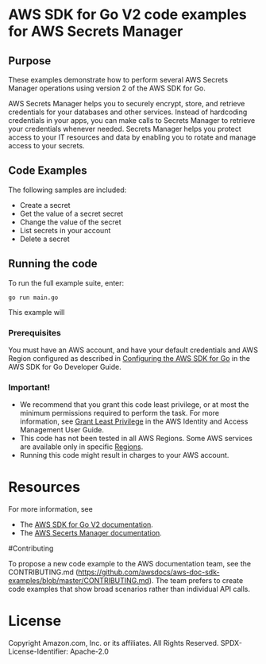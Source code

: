 # AWS SDK for Go V2 code examples for AWS Secrets Manager 

## Purpose

These examples demonstrate how to perform several AWS Secrets Manager
operations using version 2 of the AWS SDK for Go.

AWS Secrets Manager helps you to securely encrypt, store, and retrieve credentials for your databases
and other services. Instead of hardcoding credentials in your apps, you can make calls to Secrets Manager
to retrieve your credentials whenever needed. Secrets Manager helps you protect access to your IT resources
and data by enabling you to rotate and manage access to your secrets. 

## Code Examples

The following samples are included:

* Create a secret
* Get the value of a secret secret
* Change the value of the secret
* List secrets in your account
* Delete a secret



## Running the code

To run the full example suite, enter:

```
go run main.go
```

This example will


### Prerequisites

You must have an AWS account, and have your default credentials and AWS Region
configured as described in
[Configuring the AWS SDK for Go](https://docs.aws.amazon.com/sdk-for-go/v1/developer-guide/configuring-sdk.html)
in the AWS SDK for Go Developer Guide.

### Important!

- We recommend that you grant this code least privilege,
  or at most the minimum permissions required to perform the task.
  For more information, see
  [Grant Least Privilege](https://docs.aws.amazon.com/IAM/latest/UserGuide/best-practices.html#grant-least-privilege)
  in the AWS Identity and Access Management User Guide.
- This code has not been tested in all AWS Regions.
  Some AWS services are available only in specific
  [Regions](https://aws.amazon.com/about-aws/global-infrastructure/regional-product-services).
- Running this code might result in charges to your AWS account.

# Resources

For more information, see

* The [AWS SDK for Go V2 documentation](https://docs.aws.amazon.com/sdk-for-go/).
* The [AWS Secerts Manager documentation](https://docs.aws.amazon.com/secretsmanager/?id=docs_gateway).


#Contributing

To propose a new code example to the AWS documentation team, see the CONTRIBUTING.md (https://github.com/awsdocs/aws-doc-sdk-examples/blob/master/CONTRIBUTING.md). The team prefers to create code examples that show broad scenarios rather than individual API calls.

# License

Copyright Amazon.com, Inc. or its affiliates. All Rights Reserved.
SPDX-License-Identifier: Apache-2.0
